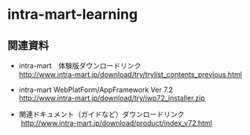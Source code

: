 # intra-mart-learning

## 関連資料
  * intra-mart　体験版ダウンロードリンク  
  <http://www.intra-mart.jp/download/try/trylist_contents_previous.html>
  
  * intra-mart WebPlatForm/AppFramework Ver 7.2  
  <http://www.intra-mart.jp/download/try/iwp72_installer.zip>  

  * 関連ドキュメント（ガイドなど）ダウンロードリンク  
  <http://www.intra-mart.jp/download/product/index_v72.html>  
